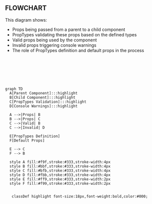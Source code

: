 ## FLOWCHART
This diagram shows:

- Props being passed from a parent to a child component
- PropTypes validating these props based on the defined types
- Valid props being used by the component
- Invalid props triggering console warnings
- The role of PropTypes definition and default props in the process

<br><br><br><br>

```mermaid

graph TD
  A[Parent Component]:::highlight
  B[Child Component]:::highlight
  C[PropTypes Validation]:::highlight
  D[Console Warnings]:::highlight
  
  A -->|Props| B
  B -->|Props| C
  C -->|Valid| B
  C -->|Invalid| D
  
  E[PropTypes Definition]
  F[Default Props]
  
  E --> C
  F --> B
  
  style A fill:#f9f,stroke:#333,stroke-width:4px
  style B fill:#bbf,stroke:#333,stroke-width:4px
  style C fill:#bfb,stroke:#333,stroke-width:4px
  style D fill:#fbb,stroke:#333,stroke-width:4px
  style E fill:#ff9,stroke:#333,stroke-width:2px
  style F fill:#f99,stroke:#333,stroke-width:2px

  
   classDef highlight font-size:18px,font-weight:bold,color:#000;

  ```